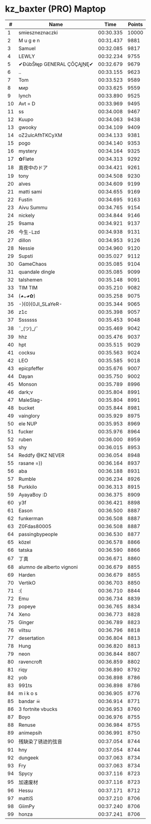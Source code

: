 # kz_baxter (PRO) Maptop

|  # | Name | Time | Points |
|-------------- | -------------- | -------------- | -------------- | 
| 1 | smieszneznaczki | 00:30.335 | 10000 | 
| 2 | M u g e n | 00:31.437 | 9881 | 
| 3 | Samuel | 00:32.085 | 9817 | 
| 4 | LEWLY | 00:32.234 | 9755 | 
| 5 | ✔ĐûbŠŧęp GENERAL ÇŌÇĄĮŅĘ✔ | 00:32.679 | 9679 | 
| 6 | .. | 00:33.155 | 9623 | 
| 7 | Tom | 00:33.523 | 9589 | 
| 8 | мир | 00:33.625 | 9559 | 
| 9 | lynch | 00:33.890 | 9525 | 
| 10 | Avt = D | 00:33.969 | 9495 | 
| 11 | ss | 00:34.008 | 9467 | 
| 12 | Kuupo | 00:34.063 | 9438 | 
| 13 | gwooky | 00:34.109 | 9409 | 
| 14 | oZ2ulcAfhTKCyXM | 00:34.133 | 9381 | 
| 15 | pogo | 00:34.140 | 9353 | 
| 16 | mystery | 00:34.164 | 9325 | 
| 17 | ✿Fløte | 00:34.313 | 9292 | 
| 18 | 真夜中のドア | 00:34.421 | 9261 | 
| 19 | tony | 00:34.508 | 9230 | 
| 20 | alves | 00:34.609 | 9199 | 
| 21 | matti sami | 00:34.655 | 9169 | 
| 22 | Fustin | 00:34.695 | 9163 | 
| 23 | Aivu Summu | 00:34.765 | 9154 | 
| 24 | nickely | 00:34.844 | 9146 | 
| 25 | 9sama | 00:34.921 | 9137 | 
| 26 | 今生-Lzd | 00:34.938 | 9131 | 
| 27 | dillon | 00:34.953 | 9126 | 
| 28 | Nessie | 00:34.960 | 9120 | 
| 29 | Supsti | 00:35.027 | 9112 | 
| 30 | GameChaos | 00:35.085 | 9104 | 
| 31 | quandale dingle | 00:35.085 | 9099 | 
| 32 | talshemen | 00:35.148 | 9091 | 
| 33 | TIM TIM | 00:35.210 | 9082 | 
| 34 | (◕ᴗ◕✿) | 00:35.258 | 9075 | 
| 35 | -}{0}{0JI_SLaYeR- | 00:35.344 | 9065 | 
| 36 | z1c | 00:35.398 | 9057 | 
| 37 | Sssssss | 00:35.453 | 9048 | 
| 38 | ¯\_(ツ)_/¯ | 00:35.469 | 9042 | 
| 39 | hhz | 00:35.476 | 9037 | 
| 40 | hpt | 00:35.515 | 9029 | 
| 41 | cocksu | 00:35.563 | 9024 | 
| 42 | LEO | 00:35.585 | 9018 | 
| 43 | epicpfeffer | 00:35.676 | 9007 | 
| 44 | Dayan | 00:35.750 | 9002 | 
| 45 | Monson | 00:35.789 | 8996 | 
| 46 | dark;v | 00:35.804 | 8991 | 
| 47 | MaleSlag- | 00:35.804 | 8991 | 
| 48 | bucket | 00:35.844 | 8981 | 
| 49 | vainglory | 00:35.929 | 8975 | 
| 50 | ele NUP | 00:35.953 | 8969 | 
| 51 | fucker | 00:35.976 | 8964 | 
| 52 | ruben | 00:36.000 | 8959 | 
| 53 | shy | 00:36.015 | 8953 | 
| 54 | Reddfy @KZ NEVER | 00:36.054 | 8948 | 
| 55 | rasane =)) | 00:36.164 | 8937 | 
| 56 | aba | 00:36.188 | 8931 | 
| 57 | Rumble | 00:36.234 | 8926 | 
| 58 | Purkkilo | 00:36.313 | 8915 | 
| 59 | AyayaBoy :D | 00:36.375 | 8909 | 
| 60 | y3f | 00:36.421 | 8898 | 
| 61 | Eason | 00:36.500 | 8887 | 
| 62 | funkerman | 00:36.508 | 8887 | 
| 63 | Z0Fdas80005 | 00:36.508 | 8887 | 
| 64 | passingbypeople | 00:36.530 | 8877 | 
| 65 | közel | 00:36.578 | 8866 | 
| 66 | tatska | 00:36.590 | 8866 | 
| 67 | 丁真 | 00:36.671 | 8860 | 
| 68 | alumno de alberto vignoni | 00:36.679 | 8855 | 
| 69 | Harden | 00:36.679 | 8855 | 
| 70 | VertikO | 00:36.703 | 8850 | 
| 71 | :( | 00:36.710 | 8844 | 
| 72 | Emu | 00:36.734 | 8839 | 
| 73 | popeye | 00:36.765 | 8834 | 
| 74 | Xeno | 00:36.773 | 8828 | 
| 75 | Ginger | 00:36.789 | 8823 | 
| 76 | viltsu | 00:36.796 | 8818 | 
| 77 | desertation | 00:36.804 | 8813 | 
| 78 | Hung | 00:36.820 | 8813 | 
| 79 | neon | 00:36.844 | 8807 | 
| 80 | ravencroft | 00:36.859 | 8802 | 
| 81 | riqy | 00:36.890 | 8792 | 
| 82 | yob | 00:36.898 | 8786 | 
| 83 | 991ts | 00:36.898 | 8786 | 
| 84 | m i k o s | 00:36.905 | 8776 | 
| 85 | bandar ☠ | 00:36.914 | 8771 | 
| 86 | 3 fortnite vbucks | 00:36.953 | 8760 | 
| 87 | Boyo | 00:36.976 | 8755 | 
| 88 | Renuse | 00:36.984 | 8755 | 
| 89 | animepsih | 00:36.991 | 8750 | 
| 90 | 残缺染了锈迹的弦音 | 00:37.054 | 8744 | 
| 91 | hny | 00:37.054 | 8744 | 
| 92 | dungeek | 00:37.063 | 8734 | 
| 93 | Fry | 00:37.063 | 8734 | 
| 94 | Spycy | 00:37.116 | 8723 | 
| 95 | 加速废材 | 00:37.116 | 8723 | 
| 96 | Hessu | 00:37.171 | 8712 | 
| 97 | mattiS | 00:37.210 | 8706 | 
| 98 | GiimPy | 00:37.240 | 8706 | 
| 99 | honza | 00:37.241 | 8706 | 

